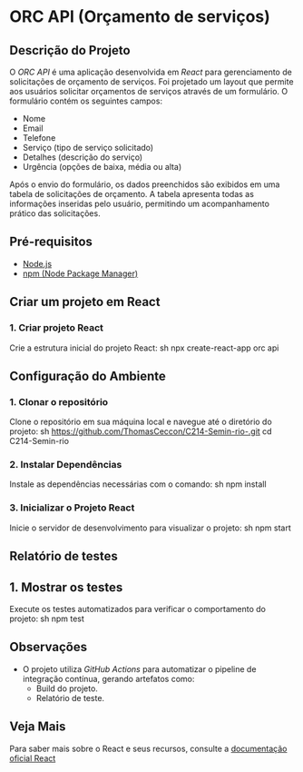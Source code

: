 # ORC API (Orçamento de serviços) 

## Descrição do Projeto

O *ORC API* é uma aplicação desenvolvida em *React* para gerenciamento de solicitações de orçamento de serviços. Foi projetado um layout que permite aos usuários solicitar orçamentos de serviços através de um formulário. O formulário contém os seguintes campos:
* Nome
* Email
* Telefone
* Serviço (tipo de serviço solicitado)
* Detalhes (descrição do serviço)
* Urgência (opções de baixa, média ou alta)
  
Após o envio do formulário, os dados preenchidos são exibidos em uma tabela de solicitações de orçamento. A tabela apresenta todas as informações inseridas pelo usuário, permitindo um acompanhamento prático das solicitações.

## Pré-requisitos

* [Node.js](https://nodejs.org/en)
* [npm (Node Package Manager)](https://www.npmjs.com/)

## Criar um projeto em React

### 1. Criar projeto React
Crie a estrutura inicial do projeto React:
 sh
     npx create-react-app orc api
 

## Configuração do Ambiente

### 1. Clonar o repositório
Clone o repositório em sua máquina local e navegue até o diretório do projeto:
 sh
     https://github.com/ThomasCeccon/C214-Semin-rio-.git
     cd C214-Semin-rio
 

### 2. Instalar Dependências
Instale as dependências necessárias com o comando:
 sh
     npm install 
 

### 3. Inicializar o Projeto React
Inicie o servidor de desenvolvimento para visualizar o projeto:
 sh
    npm start 
 

## Relatório de testes

## 1. Mostrar os testes
Execute os testes automatizados para verificar o comportamento do projeto:
 sh
    npm test 
 

## Observações
- O projeto utiliza *GitHub Actions* para automatizar o pipeline de integração contínua, gerando artefatos como:
  - Build do projeto.
  - Relatório de teste.
 
## Veja Mais
Para saber mais sobre o React e seus recursos, consulte a [documentação oficial React](https://create-react-app.dev/docs/getting-started)
